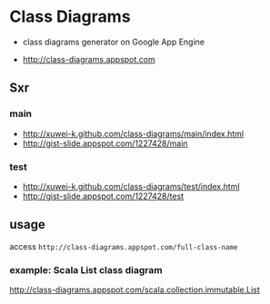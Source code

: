 # Class Diagrams

* class diagrams generator on Google App Engine

* http://class-diagrams.appspot.com

## Sxr

### main
* http://xuwei-k.github.com/class-diagrams/main/index.html
* http://gist-slide.appspot.com/1227428/main

### test
* http://xuwei-k.github.com/class-diagrams/test/index.html
* http://gist-slide.appspot.com/1227428/test

## usage

access `http://class-diagrams.appspot.com/full-class-name`

### example: Scala List class diagram

http://class-diagrams.appspot.com/scala.collection.immutable.List

